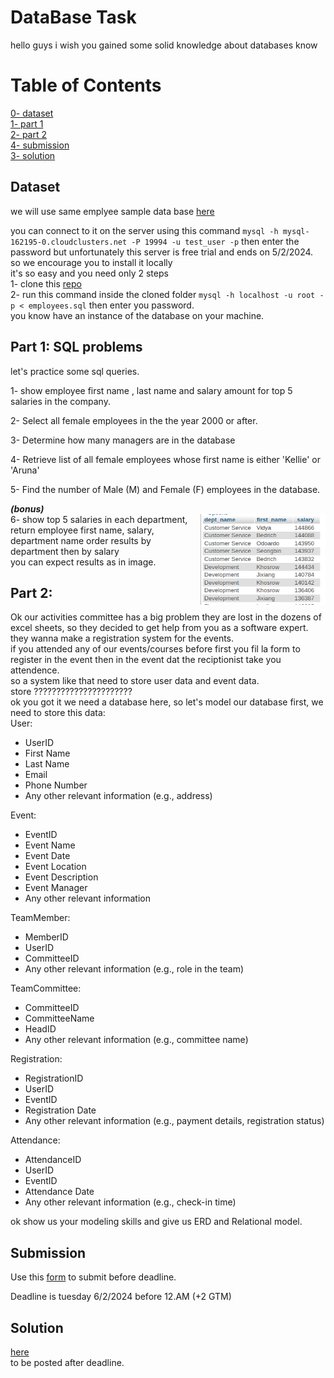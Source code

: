 # DataBase Task
hello guys i wish you gained some solid knowledge about databases know
# Table of Contents
[0- dataset](#dataset)   
[1- part 1](#sql)   
[2- part 2](#register)   
[4- submission](#submit)   
[3- solution](#solution)   

<a id="dataset"></a>

## Dataset

we will use same emplyee sample data base [here](./readme.md)

you can connect to it on the server using this command ```mysql -h mysql-162195-0.cloudclusters.net -P 19994 -u test_user -p``` then enter the password but unfortunately this server is free trial and ends on 5/2/2024.   
so we encourage you to install it locally    
it's so easy and you need only 2 steps    
1- clone this [repo](https://github.com/datacharmer/test_db)    
2- run this command inside the cloned folder ```mysql -h localhost -u root -p < employees.sql``` then enter you password.   
you know have an instance of the database on your machine.

<a id="sql"></a>

## Part 1: SQL problems
let's practice some sql queries.

1- show employee first name , last name and salary amount for top 5 salaries in the company.

2- Select all female employees in the the year 2000 or after.

3- Determine how many managers are in the database

4- Retrieve list of all female employees whose first name is either 'Kellie' or 'Aruna'

5- Find the number of Male (M) and Female (F) employees in the database.

***(bonus)***
\
<img width=200 align="right" src="./images/Q6.png">
6- show top 5 salaries in each department, return employee first name, salary, department name order results by department then by salary   
you can expect results as in image.

<a id="register"></a>

## Part 2: 
Ok our activities committee has a big problem they are lost in the dozens of excel sheets, so they decided to get help from you as a software expert.   
they wanna make a registration system for the events.   
if you attended any of our events/courses before first you fil la form to register in the event then in the event dat the reciptionist take you attendence.   
so a system like that need to store user data and event data.   
store ??????????????????????    
ok you got it we need a database here, so let's model our database first, we need to store this data:      
User:
- UserID
- First Name
- Last Name
- Email
- Phone Number
- Any other relevant information (e.g., address)   

Event:
- EventID
- Event Name
- Event Date
- Event Location
- Event Description
- Event Manager
- Any other relevant information

TeamMember:

- MemberID
- UserID
- CommitteeID
- Any other relevant information (e.g., role in the team)

TeamCommittee:

- CommitteeID
- CommitteeName
- HeadID
- Any other relevant information (e.g., committee name)

Registration:

- RegistrationID
- UserID
- EventID
- Registration Date
- Any other relevant information (e.g., payment details, registration status)

Attendance:

- AttendanceID 
- UserID 
- EventID 
- Attendance Date
- Any other relevant information (e.g., check-in time)   

ok show us your modeling skills and give us ERD and Relational model.

<a id="submit"></a>

## Submission
Use this [form](https://forms.gle/cnPHZnZx25gaNdBg8) to  submit before deadline.

Deadline is tuesday 6/2/2024 before 12.AM (+2 GTM)

<a id="solution"></a>

## Solution
[here]()   
to be posted after deadline.

